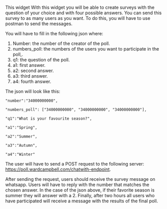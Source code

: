 This widget With this widget you will be able to create surveys with the question of your choice and with four possible answers. 
You can send this survey to as many users as you want. To do this, you will have to use postman to send the messages. 


You will have to fill in the following json where:
1. Number: the number of the creator of the poll.
  2. numbers_poll: the numbers of the users you want to participate in the poll,.
  3. q1: the question of the poll.
  4. a1: first answer.
  5. a2: second answer.
  6. a3: third answer.
  7. a4: fourth answer.



The json will look like this:


    "number":"34000000000",
    
    "numbers_poll": ["34000000000", "34000000000", "34000000000"],
    
    "q1":"What is your favourite season?",
    
    "a1":"Spring",
   
    "a2":"Summer",
    
    "a3":"Autumn",
    
    "a4":"Winter"
    
    



The user will have to send a POST request to the following server: https://poll.wardcampbell.com/chatwith-endpoint.

After sending the request, users should receive the survey message on whatsapp. Users will have to reply with the number that matches the chosen answer. 
In the case of the json above, if their favorite season is summer they will answer with a 2.
Finally, after two hours all users who have participated will receive a message with the results of the final poll.
